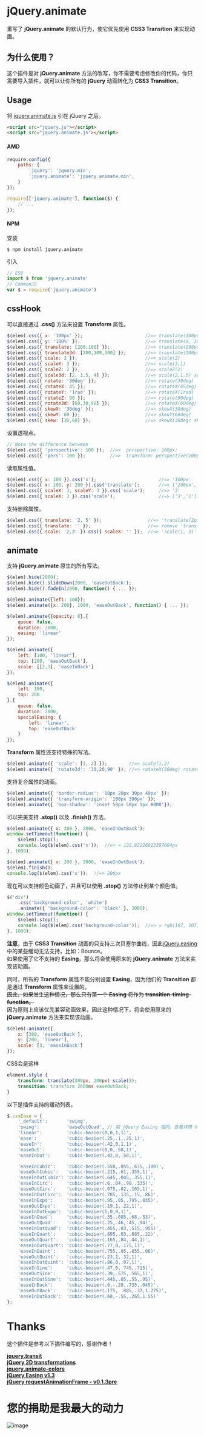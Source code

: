 # jQuery.animate

重写了 **jQuery.animate** 的默认行为，使它优先使用 **CSS3 Transition** 来实现动画。


## 为什么使用？

这个插件是对 **jQuery.animate** 方法的改写，你不需要考虑修改你的代码，你只需要导入插件，就可以让你所有的 **jQuery** 动画转化为 **CSS3 Transition**。


## Usage

将 [jquery.animate.js] 引在 jQuery 之后。


``` html
<script src="jquery.js"></script>
<script src="jquery.animate.js"></script>
```

#### AMD

```js
require.config({
    paths: {
        'jquery': 'jquery.min',
        'jquery.animate': 'jquery.animate.min',
    }
});

require(['jquery.animate'], function($) {
    // ...
});
```

#### NPM

安装

```
$ npm install jquery.animate
```

引入

```js
// ES6
import $ from 'jquery.animate'
// CommonJS
var $ = require('jquery.animate')
```

## cssHook

可以直接通过 **.css()** 方法来设置 **Transform** 属性。

``` js
$(elem).css({ x: '100px' });                       //=> translate(100px, 0)
$(elem).css({ y: '100%' });                        //=> translate(0, 100%)
$(elem).css({ translate: [200,100] });             //=> translate(200px, 100px)
$(elem).css({ translate3d: [200,100,300] });       //=> translate(200px, 100px) translateZ(300px) 
$(elem).css({ scale: 2 });                         //=> scale(2)
$(elem).css({ scaleX: 3 });                        //=> scale(3,1)
$(elem).css({ scaleZ: 2 });                        //=> scaleZ(2)
$(elem).css({ scale3d: [2, 1.5, 4] });             //=> scale(2,1.5) scaleZ(4) 
$(elem).css({ rotate: '30deg' });                  //=> rotate(30deg)
$(elem).css({ rotateX: 45 });                      //=> rotateX(45deg)
$(elem).css({ rotateY: '1rad' });                  //=> rotateX(1rad)
$(elem).css({ rotateZ: 90 });                      //=> rotate(90deg)
$(elem).css({ rotate3d: [60,30,90] });             //=> rotateX(60deg) rotateY(30deg) rotate(90deg)
$(elem).css({ skewX: '30deg' });                   //=> skewX(30deg)
$(elem).css({ skewY: 60 });                        //=> skewY(60deg)
$(elem).css({ skew: [30,60] });                    //=> skewX(30deg) skewY(60deg)
```

设置透视点。

```js
// Note the difference between
$(elem).css({ 'perspective': 100 });  //=>  perspective: 100px;
$(elem).css({ 'pers': 100 });         //=>  transform: perspective(100px);
```

读取属性值。

``` js
$(elem).css({ x: 100 }).css('x');                       //=> '100px'
$(elem).css({ x: 100, y: 200 }).css('translate');       //=> ['100px', '200px']
$(elem).css({ scaleX: 3, scaleY: 3 }).css('scale');     //=> '3'
$(elem).css({ scaleX: 3 }).css('scale');                //=> ['3','1']
```

支持删除属性。

```js
$(elem).css({ translate: '2, 5' });                 //=> 'translate(2px, 5px)'
$(elem).css({ translate: '' });                     //=> remove 'translate(2px, 5px)'
$(elem).css({ scale: '2,3' }).css({ scaleX: '' });  //=> 'scale(1, 3)'
```


## animate

支持 **jQuery.animate** 原生的所有写法。

```js
$(elem).hide(2000);
$(elem).hide().slideDown(2000, 'easeOutBack');
$(elem).hide().fadeIn(2000, function() { ... });

$(elem).animate({left: 100});
$(elem).animate({x: 200}, 1000, 'easeOutBack', function() { ... });

$(elem).animate({opacity: 0},{
    queue: false,
    duration: 2000,
    easing: 'linear'
});

$(elem).animate({
    left: [100, 'linear'],
    top: [200, 'easeOutBack'],
    scale: [[2,3], 'easeInBack']
});

$(elem).animate({
    left: 100,
    top: 200
},{
    queue: false,
    duration: 2000,
    specialEasing: {
        left: 'linear',
        top: 'easeOutBack'
    }
});
```

**Transform** 属性还支持特殊的写法。

```js
$(elem).animate({ 'scale': [1, 2] });        //=> scale(1,2)
$(elem).animate({ 'rotate3d': '30,20,90' }); //=> rotateX(30deg) rotateY(20deg) rotate(90deg)
```

支持复合属性的动画。

```js
$(elem).animate({ 'border-radius': '10px 20px 30px 40px' });
$(elem).animate({ 'transform-origin': '100px 300px' });
$(elem).animate({ 'box-shadow': 'inset 50px 50px 1px #000'});
```

可以完美支持 **.stop()** 以及 **.finish()** 方法。

```js
$(elem).animate({ x: 200 }, 2000, 'easeInOutBack');
window.setTimeout(function() {
    $(elem).stop();
    console.log($(elem).css('x'));  //=> ≈ 122.82226813307604px
}, 1000);
```
```js
$(elem).animate({ x: 200 }, 2000, 'easeInOutBack');
$(elem).finish();
console.log($(elem).css('x'));  //=> 200px
```

现在可以支持颜色动画了，并且可以使用 **.stop()** 方法停止到某个颜色值。

```js
$('div')
    .css('background-color', 'white')
    .animate({ 'background-color': 'black' }, 3000);
window.setTimeout(function() {
    $(elem).stop();
    console.log($(elem).css('background-color'));  //=> ≈ rgb(107, 107, 107)
}, 1000);
```

**注意**，由于 **CSS3 Transition** 动画的只支持三次贝塞尔曲线，因此[jQuery.easing]中的某些缓动无法支持，比如：Bounce。  
如果使用了它不支持的 **Easing**，那么将会使用原来的 **jQuery.animate** 方法来实现该动画。

同时，所有的 **Transform** 属性不能分别设置 **Easing**，因为他们的 **Transition** 都是通过 **Transform** 属性来设置的。  
~~因此，如果发生这种情况，那么只有第一个 **Easing** 将作为 **transition-timing-function**。~~  
因为原则上应该优先兼容动画效果，因此这种情况下，将会使用原来的 **jQuery.animate** 方法来实现该动画。

```js
$(elem).animate({
    x: [300, 'easeOutBack'],
    y: [200, 'linear'],
    scale: [3, 'easeInBack']
});
```

CSS会是这样

```css
element.style {
    transform: translate(300px, 200px) scale(3);
    transition: transform 2000ms easeOutBack;
}
```

以下是插件支持的缓动列表。

```js
$.cssEase = {
    '_default':       'swing',
    'swing':          'easeOutQuad', // 和 jQuery Easing 相同，查看详情 https://github.com/gdsmith/jquery.easing
    'linear':         'cubic-bezier(0,0,1,1)',
    'ease':           'cubic-bezier(.25,.1,.25,1)',
    'easeIn':         'cubic-bezier(.42,0,1,1)',
    'easeOut':        'cubic-bezier(0,0,.58,1)',
    'easeInOut':      'cubic-bezier(.42,0,.58,1)',

    'easeInCubic':    'cubic-bezier(.550,.055,.675,.190)',
    'easeOutCubic':   'cubic-bezier(.215,.61,.355,1)',
    'easeInOutCubic': 'cubic-bezier(.645,.045,.355,1)',
    'easeInCirc':     'cubic-bezier(.6,.04,.98,.335)',
    'easeOutCirc':    'cubic-bezier(.075,.82,.165,1)',
    'easeInOutCirc':  'cubic-bezier(.785,.135,.15,.86)',
    'easeInExpo':     'cubic-bezier(.95,.05,.795,.035)',
    'easeOutExpo':    'cubic-bezier(.19,1,.22,1)',
    'easeInOutExpo':  'cubic-bezier(1,0,0,1)',
    'easeInQuad':     'cubic-bezier(.55,.085,.68,.53)',
    'easeOutQuad':    'cubic-bezier(.25,.46,.45,.94)',
    'easeInOutQuad':  'cubic-bezier(.455,.03,.515,.955)',
    'easeInQuart':    'cubic-bezier(.895,.03,.685,.22)',
    'easeOutQuart':   'cubic-bezier(.165,.84,.44,1)',
    'easeInOutQuart': 'cubic-bezier(.77,0,.175,1)',
    'easeInQuint':    'cubic-bezier(.755,.05,.855,.06)',
    'easeOutQuint':   'cubic-bezier(.23,1,.32,1)',
    'easeInOutQuint': 'cubic-bezier(.86,0,.07,1)',
    'easeInSine':     'cubic-bezier(.47,0,.745,.715)',
    'easeOutSine':    'cubic-bezier(.39,.575,.565,1)',
    'easeInOutSine':  'cubic-bezier(.445,.05,.55,.95)',
    'easeInBack':     'cubic-bezier(.6,-.28,.735,.045)',
    'easeOutBack':    'cubic-bezier(.175, .885,.32,1.275)',
    'easeInOutBack':  'cubic-bezier(.68,-.55,.265,1.55)'
};
```


# Thanks

这个插件是参考以下插件编写的，感谢作者！

[**jquery.transit**](https://github.com/rstacruz/jquery.transit)  
[**jQuery 2D transformations**](https://github.com/heygrady/transform/)  
[**jquery.animate-colors**](https://github.com/MilesOkeefe/jquery.animate-colors)  
[**jQuery Easing v1.3**](http://gsgd.co.uk/sandbox/jquery/easing/)  
[**jQuery requestAnimationFrame - v0.1.3pre**](https://github.com/gnarf37/jquery-requestAnimationFrame)



# 您的捐助是我最大的动力
![image](https://github.com/baijunjie/jquery.animate/blob/master/donations.jpg)


[jquery.animate.js]: https://github.com/baijunjie/jquery.animate/blob/master/jquery.animate.js
[jQuery.easing]: https://github.com/gdsmith/jquery.easing